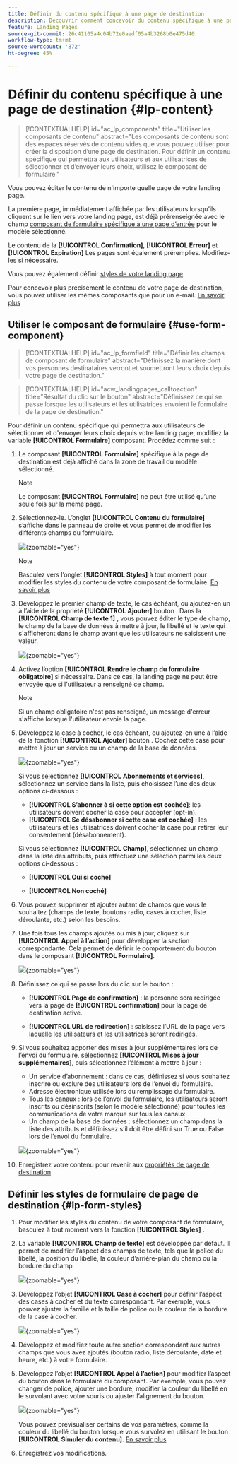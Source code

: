 ```yaml
---
title: Définir du contenu spécifique à une page de destination
description: Découvrir comment concevoir du contenu spécifique à une page de destination dans Campaign Web
feature: Landing Pages
source-git-commit: 26c41105a4c04b72e0aedf05a4b3268b0e475d40
workflow-type: tm+mt
source-wordcount: '872'
ht-degree: 45%

---
```


# Définir du contenu spécifique à une page de destination {#lp-content}

>[!CONTEXTUALHELP]
>id="ac_lp_components"
>title="Utiliser les composants de contenu"
>abstract="Les composants de contenu sont des espaces réservés de contenu vides que vous pouvez utiliser pour créer la disposition d’une page de destination. Pour définir un contenu spécifique qui permettra aux utilisateurs et aux utilisatrices de sélectionner et d’envoyer leurs choix, utilisez le composant de formulaire."

Vous pouvez éditer le contenu de n&#39;importe quelle page de votre landing page.


La première page, immédiatement affichée par les utilisateurs lorsqu’ils cliquent sur le lien vers votre landing page, est déjà prérenseignée avec le champ [composant de formulaire spécifique à une page d’entrée](#use-form-component) pour le modèle sélectionné<!-- to enable users to select and submit their choices-->.

Le contenu de la **[!UICONTROL Confirmation]**, **[!UICONTROL Erreur]** et **[!UICONTROL Expiration]** Les pages sont également préremplies. Modifiez-les si nécessaire.

Vous pouvez également définir [styles de votre landing page](#lp-form-styles).

Pour concevoir plus précisément le contenu de votre page de destination, vous pouvez utiliser les mêmes composants que pour un e-mail. [En savoir plus](../email/content-components.md#add-content-components)

## Utiliser le composant de formulaire {#use-form-component}

>[!CONTEXTUALHELP]
>id="ac_lp_formfield"
>title="Définir les champs de composant de formulaire"
>abstract="Définissez la manière dont vos personnes destinataires verront et soumettront leurs choix depuis votre page de destination."

>[!CONTEXTUALHELP]
>id="acw_landingpages_calltoaction"
>title="Résultat du clic sur le bouton"
>abstract="Définissez ce qui se passe lorsque les utilisateurs et les utilisatrices envoient le formulaire de la page de destination."

Pour définir un contenu spécifique qui permettra aux utilisateurs de sélectionner et d&#39;envoyer leurs choix depuis votre landing page, modifiez la variable **[!UICONTROL Formulaire]** composant. Procédez comme suit :

1. Le composant **[!UICONTROL Formulaire]** spécifique à la page de destination est déjà affiché dans la zone de travail du modèle sélectionné.

   >[!NOTE]
   >
   >Le composant **[!UICONTROL Formulaire]** ne peut être utilisé qu’une seule fois sur la même page.

1. Sélectionnez-le. Lʼonglet **[!UICONTROL Contenu du formulaire]** s’affiche dans le panneau de droite et vous permet de modifier les différents champs du formulaire.

   ![](assets/lp-form-component.png){zoomable=&quot;yes&quot;}

   >[!NOTE]
   >
   >Basculez vers l’onglet **[!UICONTROL Styles]** à tout moment pour modifier les styles du contenu de votre composant de formulaire. [En savoir plus](#lp-form-styles)

1. Développez le premier champ de texte, le cas échéant, ou ajoutez-en un à l’aide de la propriété **[!UICONTROL Ajouter]** bouton . Dans la **[!UICONTROL Champ de texte 1]** , vous pouvez éditer le type de champ, le champ de la base de données à mettre à jour, le libellé et le texte qui s&#39;afficheront dans le champ avant que les utilisateurs ne saisissent une valeur.

   ![](assets/lp-form-text-field.png){zoomable=&quot;yes&quot;}

1. Activez l’option **[!UICONTROL Rendre le champ du formulaire obligatoire]** si nécessaire. Dans ce cas, la landing page ne peut être envoyée que si l&#39;utilisateur a renseigné ce champ.

   >[!NOTE]
   >
   >Si un champ obligatoire n&#39;est pas renseigné, un message d&#39;erreur s&#39;affiche lorsque l&#39;utilisateur envoie la page.

1. Développez la case à cocher, le cas échéant, ou ajoutez-en une à l’aide de la fonction **[!UICONTROL Ajouter]** bouton . Cochez cette case pour mettre à jour un service ou un champ de la base de données.

   ![](assets/lp-form-checkbox.png){zoomable=&quot;yes&quot;}

   Si vous sélectionnez **[!UICONTROL Abonnements et services]**, sélectionnez un service dans la liste, puis choisissez l’une des deux options ci-dessous :

   * **[!UICONTROL S’abonner à si cette option est cochée]**: les utilisateurs doivent cocher la case pour accepter (opt-in).
   * **[!UICONTROL Se désabonner si cette case est cochée]** : les utilisateurs et les utilisatrices doivent cocher la case pour retirer leur consentement (désabonnement).

   Si vous sélectionnez **[!UICONTROL Champ]**, sélectionnez un champ dans la liste des attributs, puis effectuez une sélection parmi les deux options ci-dessous :

   * **[!UICONTROL Oui si coché]**<!--TBC-->

   * **[!UICONTROL Non coché]**<!--TBC-->

1. Vous pouvez supprimer et ajouter autant de champs que vous le souhaitez (champs de texte, boutons radio, cases à cocher, liste déroulante, etc.) selon les besoins.

1. Une fois tous les champs ajoutés ou mis à jour, cliquez sur **[!UICONTROL Appel à l’action]** pour développer la section correspondante. Cela permet de définir le comportement du bouton dans le composant **[!UICONTROL Formulaire]**.

   ![](assets/lp-call-to-action.png){zoomable=&quot;yes&quot;}

1. Définissez ce qui se passe lors du clic sur le bouton :

   * **[!UICONTROL Page de confirmation]** : la personne sera redirigée vers la page de **[!UICONTROL confirmation]**  pour la page de destination active.

   * **[!UICONTROL URL de redirection]** : saisissez l’URL de la page vers laquelle les utilisateurs et les utilisatrices seront redirigés.

1. Si vous souhaitez apporter des mises à jour supplémentaires lors de l’envoi du formulaire, sélectionnez **[!UICONTROL Mises à jour supplémentaires]**, puis sélectionnez l’élément à mettre à jour :
   * Un service d’abonnement : dans ce cas, définissez si vous souhaitez inscrire ou exclure des utilisateurs lors de l’envoi du formulaire.
   * Adresse électronique utilisée lors du remplissage du formulaire.
   * Tous les canaux : lors de l’envoi du formulaire, les utilisateurs seront inscrits ou désinscrits (selon le modèle sélectionné) pour toutes les communications de votre marque sur tous les canaux.
   * Un champ de la base de données : sélectionnez un champ dans la liste des attributs et définissez s’il doit être défini sur True ou False lors de l’envoi du formulaire.

   ![](assets/lp-form-additionnal-updates.png){zoomable=&quot;yes&quot;}

1. Enregistrez votre contenu pour revenir aux [propriétés de page de destination](create-lp.md#create-landing-page).

## Définir les styles de formulaire de page de destination {#lp-form-styles}

1. Pour modifier les styles du contenu de votre composant de formulaire, basculez à tout moment vers la fonction **[!UICONTROL Styles]** .

1. La variable **[!UICONTROL Champ de texte]** est développée par défaut. Il permet de modifier l’aspect des champs de texte, tels que la police du libellé, la position du libellé, la couleur d’arrière-plan du champ ou la bordure du champ.

   ![](assets/lp-text-styles.png){zoomable=&quot;yes&quot;}

1. Développez l’objet **[!UICONTROL Case à cocher]** pour définir l’aspect des cases à cocher et du texte correspondant. Par exemple, vous pouvez ajuster la famille et la taille de police ou la couleur de la bordure de la case à cocher.

   ![](assets/lp-checkbox-style.png){zoomable=&quot;yes&quot;}

1. Développez et modifiez toute autre section correspondant aux autres champs que vous avez ajoutés (bouton radio, liste déroulante, date et heure, etc.) à votre formulaire.

1. Développez l’objet **[!UICONTROL Appel à l’action]** pour modifier l’aspect du bouton dans le formulaire du composant. Par exemple, vous pouvez changer de police, ajouter une bordure, modifier la couleur du libellé en le survolant avec votre souris ou ajuster lʼalignement du bouton.

   ![](assets/lp-call-to-action-style.png){zoomable=&quot;yes&quot;}

   Vous pouvez prévisualiser certains de vos paramètres, comme la couleur du libellé du bouton lorsque vous survolez en utilisant le bouton **[!UICONTROL Simuler du contenu]**. [En savoir plus](create-lp.md#test-landing-page)

1. Enregistrez vos modifications.
